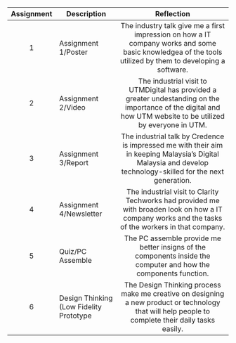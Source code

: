 | Assignment | Description  | Reflection |
| :-----: |  ------ | :-----: | 
| 1 | Assignment 1/Poster | The industry talk give me a first impression on how a IT company works and some basic knowledgea of the tools utilized by them to developing a software.| 
| 2 | Assignment 2/Video | The industrial visit to UTMDigital has provided a greater undestanding on the importance of the digital and how UTM website to be utilized by everyone in UTM.|
| 3 | Assignment 3/Report | The industrial talk by Credence is impressed me with their aim in keeping Malaysia’s Digital Malaysia and develop technology-skilled for the next generation.| 
| 4 | Assignment 4/Newsletter | The industrial visit to Clarity Techworks had provided me with broaden look on how a IT company works and the tasks of the workers in that company.|
| 5 | Quiz/PC Assemble | The PC assemble provide me better insigns of the components inside the computer and how the components function.|
| 6 | Design Thinking (Low Fidelity Prototype | The Design Thinking process make me creative on designing a new product or technology that will help people to complete their daily tasks easily.|
